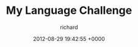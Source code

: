 ---
blog: richard
date: 2012-08-29 19:42:55 +0000
title: "My Language Challenge"
author: richard
permalink: /languages/mandarin/language-challenge/
---